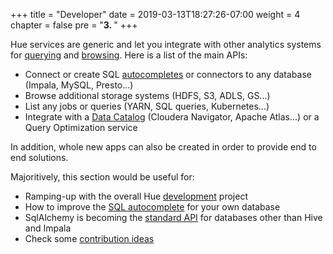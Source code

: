 +++
title = "Developer"
date = 2019-03-13T18:27:26-07:00
weight = 4
chapter = false
pre = "<b>3. </b>"
+++

Hue services are generic and let you integrate with other analytics systems for [querying](/user/querying/) and [browsing](/user/browsing/). Here is a list of the main APIs:

* Connect or create SQL [autocompletes](/developer/parsers/) or connectors to any database (Impala, MySQL, Presto...)
* Browse additional storage systems (HDFS, S3, ADLS, GS...)
* List any jobs or queries (YARN, SQL queries, Kubernetes...)
* Integrate with a [Data Catalog](user/browsing/#data-catalog) (Cloudera Navigator, Apache Atlas...) or a Query Optimization service

In addition, whole new apps can also be created in order to provide end to end solutions.

Majoritively, this section would be useful for:

* Ramping-up with the overall Hue [development](/developer/development) project
* How to improve the [SQL autocomplete](/developer/parsers/) for your own database
* SqlAlchemy is becoming the [standard API](https://github.com/cloudera/hue/blob/master/desktop/libs/notebook/src/notebook/connectors/sql_alchemy.py) for databases other than Hive and Impala
* Check some [contribution ideas](https://github.com/cloudera/hue/blob/master/CONTRIBUTING.md)
